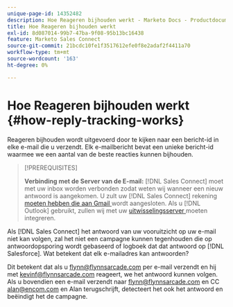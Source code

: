 ```yaml
---
unique-page-id: 14352482
description: Hoe Reageren bijhouden werkt - Marketo Docs - Productdocumentatie
title: Hoe Reageren bijhouden werkt
exl-id: 8d087014-99b7-47ba-9f08-95b13bc16438
feature: Marketo Sales Connect
source-git-commit: 21bcdc10fe1f3517612efe0f8e2adaf2f4411a70
workflow-type: tm+mt
source-wordcount: '163'
ht-degree: 0%

---
```


# Hoe Reageren bijhouden werkt {#how-reply-tracking-works}

Reageren bijhouden wordt uitgevoerd door te kijken naar een bericht-id in elke e-mail die u verzendt. Elk e-mailbericht bevat een unieke bericht-id waarmee we een aantal van de beste reacties kunnen bijhouden.

>[!PREREQUISITES]
>
>**Verbinding met de Server van de E-mail:** [!DNL Sales Connect] moet met uw inbox worden verbonden zodat weten wij wanneer een nieuw antwoord is aangekomen. U zult uw [!DNL Sales Connect] rekening [ moeten hebben die aan Gmail ](/help/marketo/product-docs/marketo-sales-connect/email-plugins/gmail/email-connection-for-gmail-users.md) wordt aangesloten. Als u [!DNL Outlook] gebruikt, zullen wij met uw [ uitwisselingsserver ](https://toutapp.com/next#settings/exchange_settings) moeten integreren.

Als [!DNL Sales Connect] het antwoord van uw vooruitzicht op uw e-mail niet kan volgen, zal het niet een campagne kunnen tegenhouden die op antwoordopsporing wordt gebaseerd of logboek dat dat antwoord op [!DNL Salesforce].  Wat betekent dat elk e-mailadres kan antwoorden?

Dit betekent dat als u <flynn@flynnsarcade.com> per e-mail verzendt en hij met <kevinf@flynnsarcade.com> reageert, we het antwoord kunnen volgen. Als u bovendien een e-mail verzendt naar <flynn@flynnsarcade.com> en CC <alan@encom.com> en Alan terugschrijft, detecteert het ook het antwoord en beëindigt het de campagne.
